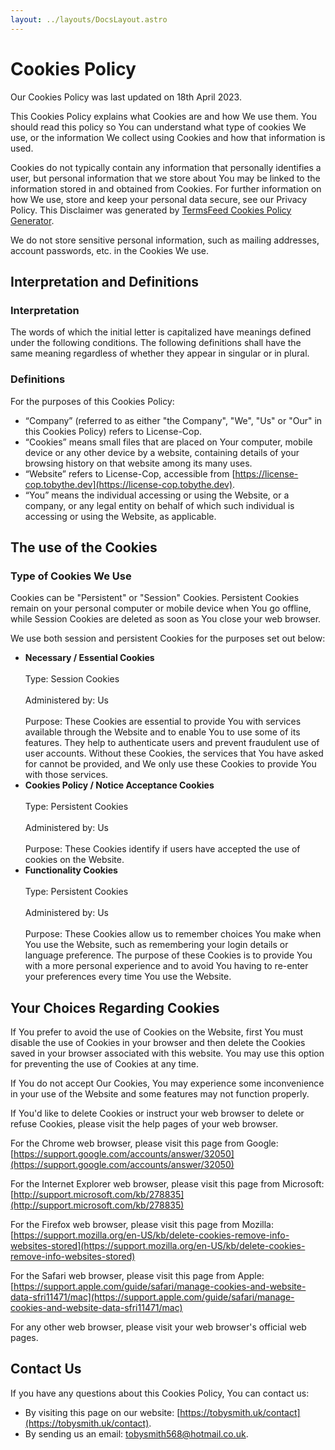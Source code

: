```yaml
---
layout: ../layouts/DocsLayout.astro
---
```


# Cookies Policy

Our Cookies Policy was last updated on 18th April 2023.

This Cookies Policy explains what Cookies are and how We use them. You should read this policy so You can understand what type of cookies We use, or the information We collect using Cookies and how that information is used.

Cookies do not typically contain any information that personally identifies a user, but personal information that we store about You may be linked to the information stored in and obtained from Cookies. For further information on how We use, store and keep your personal data secure, see our Privacy Policy. This Disclaimer was generated by [TermsFeed Cookies Policy Generator](https://www.termsfeed.com/cookies-policy-generator/).

We do not store sensitive personal information, such as mailing addresses, account passwords, etc. in the Cookies We use.

## Interpretation and Definitions

### Interpretation

The words of which the initial letter is capitalized have meanings defined under the following conditions. The following definitions shall have the same meaning regardless of whether they appear in singular or in plural.

### Definitions

For the purposes of this Cookies Policy:

- “Company” (referred to as either "the Company", "We", "Us" or "Our" in this Cookies Policy) refers to License-Cop.
- “Cookies” means small files that are placed on Your computer, mobile device or any other device by a website, containing details of your browsing history on that website among its many uses.
- “Website” refers to License-Cop, accessible from [https://license-cop.tobythe.dev](https://license-cop.tobythe.dev).
- “You” means the individual accessing or using the Website, or a company, or any legal entity on behalf of which such individual is accessing or using the Website, as applicable.

## The use of the Cookies

### Type of Cookies We Use

Cookies can be "Persistent" or "Session" Cookies. Persistent Cookies remain on your personal computer or mobile device when You go offline, while Session Cookies are deleted as soon as You close your web browser.

We use both session and persistent Cookies for the purposes set out below:

- **Necessary / Essential Cookies** \
   \
  Type: Session Cookies \
   \
  Administered by: Us \
   \
  Purpose: These Cookies are essential to provide You with services available through the Website and to enable You to use some of its features. They help to authenticate users and prevent fraudulent use of user accounts. Without these Cookies, the services that You have asked for cannot be provided, and We only use these Cookies to provide You with those services.
- **Cookies Policy / Notice Acceptance Cookies** \
   \
  Type: Persistent Cookies \
   \
  Administered by: Us \
   \
  Purpose: These Cookies identify if users have accepted the use of cookies on the Website.
- **Functionality Cookies** \
   \
  Type: Persistent Cookies \
   \
  Administered by: Us \
   \
  Purpose: These Cookies allow us to remember choices You make when You use the Website, such as remembering your login details or language preference. The purpose of these Cookies is to provide You with a more personal experience and to avoid You having to re-enter your preferences every time You use the Website.

## Your Choices Regarding Cookies

If You prefer to avoid the use of Cookies on the Website, first You must disable the use of Cookies in your browser and then delete the Cookies saved in your browser associated with this website. You may use this option for preventing the use of Cookies at any time.

If You do not accept Our Cookies, You may experience some inconvenience in your use of the Website and some features may not function properly.

If You'd like to delete Cookies or instruct your web browser to delete or refuse Cookies, please visit the help pages of your web browser.

For the Chrome web browser, please visit this page from Google: [https://support.google.com/accounts/answer/32050](https://support.google.com/accounts/answer/32050)

For the Internet Explorer web browser, please visit this page from Microsoft: [http://support.microsoft.com/kb/278835](http://support.microsoft.com/kb/278835)

For the Firefox web browser, please visit this page from Mozilla: [https://support.mozilla.org/en-US/kb/delete-cookies-remove-info-websites-stored](https://support.mozilla.org/en-US/kb/delete-cookies-remove-info-websites-stored)

For the Safari web browser, please visit this page from Apple: [https://support.apple.com/guide/safari/manage-cookies-and-website-data-sfri11471/mac](https://support.apple.com/guide/safari/manage-cookies-and-website-data-sfri11471/mac)

For any other web browser, please visit your web browser's official web pages.

## Contact Us

If you have any questions about this Cookies Policy, You can contact us:

- By visiting this page on our website: [https://tobysmith.uk/contact](https://tobysmith.uk/contact).
- By sending us an email: [tobysmith568@hotmail.co.uk](mailto:tobysmith568@hotmail.co.uk).
